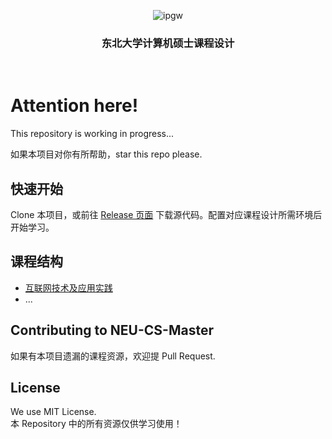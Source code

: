 
<p align="center">
    <img src="https://z3.ax1x.com/2021/10/28/5qHicj.jpg"  alt="ipgw"/>
</p>

<h3 align="center">东北大学计算机硕士课程设计</h3> 
<p align="center">
<img src="https://img.shields.io/github/v/release/xuwhao/neu-cs-master" alt="">
<img src="https://img.shields.io/github/issues/xuwhao/neu-cs-master?color=rgb%2877%20199%20166%29" alt="">
<img src="https://img.shields.io/github/downloads/xuwhao/neu-cs-master/total?color=ea8f14&label=users" alt="">
<img src="https://img.shields.io/github/license/xuwhao/neu-cs-master" alt="">
</p>
<!-- <p align="center"><a href="#安装">English Version</a> | <a href="https://github.com/xuwhao/neu-cs-master/issues/new">反馈</a></p> -->

# Attention here!
This repository is working in progress...  

如果本项目对你有所帮助，star this repo please.

## 快速开始
Clone 本项目，或前往 [Release 页面](https://github.com/xuwhao/neu-cs-master/releases) 下载源代码。配置对应课程设计所需环境后开始学习。

## 课程结构
* [互联网技术及应用实践](https://github.com/xuwhao/neu-cs-master/tree/main/Internet-technology)
* ...

## Contributing to NEU-CS-Master
如果有本项目遗漏的课程资源，欢迎提 Pull Request.

## License
We use MIT License.  
本 Repository 中的所有资源仅供学习使用！
